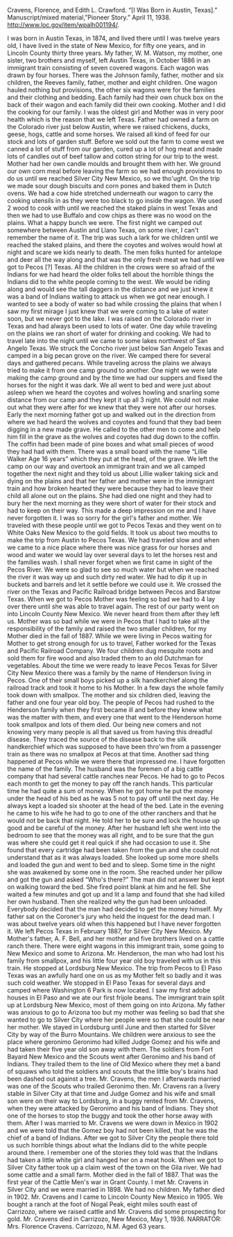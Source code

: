 
Cravens, Florence, and Edith L. Crawford. “[I Was Born in Austin, Texas].” Manuscript/mixed material,”Pioneer Story.” April 11, 1938. http://www.loc.gov/item/wpalh001194/.

I was born in Austin Texas, in 1874, and lived there until I was twelve years old, I have lived in the state of New Mexico, for fifty one years, and in Lincoln County thirty three years. 
My father, W. M. Watson, my mother, one sister, two brothers and myself, left Austin Texas, in October 1886 in an immigrant train consisting of seven covered wagons. Each wagon was drawn by four horses. There was the Johnson family, father, mother and six children, the Reeves family, father, mother and eight children. 
One wagon hauled nothing but provisions, the other six wagons were for the families and their clothing and bedding. Each family had their own chuck box on the back of their wagon and each family did their own cooking. Mother and I did the cooking for our family. I was the oldest girl and Mother was in very poor health which is the reason that we left Texas. Father had owned a farm on the Colorado river just below Austin, where we raised chickens, ducks, geese, hogs, cattle and some horses. We raised all kind of feed for our stock and lots of garden stuff. Before we sold out the farm to come west we canned a lot of stuff from our garden, cured up a lot of hog meat and made lots of candles out of beef tallow and cotton string for our trip to the west. Mother had her own candle moulds and brought them with her. We ground our own corn meal before leaving the farm so we had enough provisions to do us until we reached Silver City New Mexico, so we tho'ught. On the trip we made sour dough biscuits and corn pones and baked them in Dutch ovens. We had a cow hide stretched underneath our wagon to carry the cooking utensils in as they were too black to go inside the wagon. We used 2 wood to cook with until we reached the staked plains in west Texas and then we had to use Buffalo and cow chips as there was no wood on the plains. What a happy bunch we were. The first night we camped out somewhere between Austin and Llano Texas, on some river, I can't remember the name of it. The trip was such a lark for we children until we reached the staked plains, and there the coyotes and wolves would howl at night and scare we kids nearly to death. The men folks hunted for antelope and deer all the way along and that was the only fresh meat we had until we got to Pecos [?] Texas. All the children in the crows were so afraid of the Indians for we had heard the older folks tell about the horrible things the Indians did to the white people coming to the west. We would be riding along and would see the tall daggers in the distance and we just knew it was a band of Indians waiting to attack us when we got near enough. I wanted to see a body of water so bad while crossing the plains that when I saw my first mirage I just knew that we were coming to a lake of water soon, but we never got to the lake. I was raised on the Colorado river in Texas and had always been used to lots of water. One day while traveling on the plains we ran short of water for drinking and cooking. We had to travel late into the night until we came to some lakes northwest of San Angelo Texas. We struck the Concho river just below San Angelo Texas and camped in a big pecan grove on the river. We camped there for several days and gathered pecans. While traveling across the plains we always tried to make it from one camp ground to another. One night we were late making the camp ground and by the time we had our suppers and fixed the horses for the night it was dark. We all went to bed and were just about asleep when we heard the coyotes and wolves howling and snarling some distance from our camp and they kept it up all 3 night. We could not make out what they were after for we knew that they were not after our horses. Early the next morning father got up and walked out in the direction from where we had heard the wolves and coyotes and found that they bad been digging in a new made grave. He called to the other men to come and help him fill in the grave as the wolves and coyotes had dug down to the coffin. The coffin had been made of pine boxes and what small pieces of wood they had had with them. There was a small board with the name “Lillie Walker Age 16 years” which they put at the head, of the grave. We left the camp on our way and overtook an immigrant train and we all camped together the next night and they told us about Lillie walker taking sick and dying on the plains and that her father and mother were in the immigrant train and how broken hearted they were because they had to leave their child all alone out on the plains. She had died one night and they had to bury her the next morning as they were short of water for their stock and had to keep on their way. This made a deep impression on me and I have never forgotten it. I was so sorry for the girl's father and mother. We traveled with these people until we got to Pecos Texas and they went on to White Oaks New Mexico to the gold fields. It took us about two mouths to make the trip from Austin to Pecos Texas. We had traveled slow and when we came to a nice place where there was nice grass for our horses and wood and water we would lay over several days to let the horses rest and the families wash. 
I shall never forget when we first came in sight of the Pecos River. We were so glad to see so much water but when we reached the river it was way up and such dirty red water. We had to dip it up in buckets and barrels and let it settle before we could use it. We crossed the river on the Texas and Pacific Railroad bridge between Pecos and Barstow Texas. When we got to Pecos Mother was feeling so bad we had to 4 lay over there until she was able to travel again. The rest of our party went on into Lincoln County New Mexico. We never heard from them after they left us. Mother was so bad while we were in Pecos that I had to take all the responsibility of the family and raised the two smaller children, for my Mother died in the fall of 1887. 
While we were living in Pecos waiting for Mother to get strong enough for us to travel, Father worked for the Texas and Pacific Railroad Company. We four children dug mesquite roots and sold them for fire wood and also traded them to an old Dutchman for vegetables. About the time we were ready to leave Pecos Texas for Silver City New Mexico there was a family by the name of Henderson living in Pecos. One of their small boys picked up a silk handkerchief along the railroad track and took it home to his Mother. In a few days the whole family took down with smallpox. The mother and six children died, leaving the father and one four year old boy. The people of Pecos had rushed to the Henderson family when they first became ill and before they knew what was the matter with them, and every one that went to the Henderson home took smallpox and lots of them died. Our being new comers and not knowing very many people is all that saved us from having this dreadful disease. They traced the source of the disease back to the silk handkerchief which was supposed to have been thro'wn from a passenger train as there was no smallpox at Pecos at that time. 
Another sad thing happened at Pecos while we were there that impressed me. I have forgotten the name of the family. The husband was the foremen of a big cattle company that had several cattle ranches near Pecos. He had to go to Pecos each month to get the money to pay off the ranch hands. This particular time he had quite a sum of money. When he got home he put the money under the head of his bed as he was 5 not to pay off until the next day. He always kept a loaded six shooter at the head of the bed. Late in the evening he came to his wife he had to go to one of the other ranchers and that he would not be back that night. He told her to be sure and lock the house up good and be careful of the money. After her husband left she went into the bedroom to see that the money was all right, and to be sure that the gun was where she could get it real quick if she had occasion to use it. She found that every cartridge had been taken from the gun and she could not understand that as it was always loaded. She looked up some more shells and loaded the gun and went to bed and to sleep. 
Some time in the night she was awakened by some one in the room. She reached under her pillow and got the gun and asked “Who's there?” The man did not answer but kept on walking toward the bed. She fired point blank at him and he fell. She waited a few minutes and got up and lit a lamp and found that she had killed her own husband. Then she realized why the gun had been unloaded. Everybody decided that the man had decided to get the money himself. My father sat on the Coroner's jury who held the inquest for the dead man. I was about twelve years old when this happened but I have never forgotten it. 
We left Pecos Texas in February 1887, for Silver City New Mexico. 
My Mother's father, A. F. Bell, and her mother and five brothers lived on a cattle ranch there. There were eight wagons in this immigrant train, some going to New Mexico and some to Arizona. Mr. Henderson, the man who had lost his family from smallpox, and his little four year old boy traveled with us in this train. He stopped at Lordsburg New Mexico. The trip from Pecos to El Paso Texas was an awfully hard one on us as my Mother felt so badly and it was such cold weather. We stopped in El Paso Texas for several days and camped where Washington 6 Park is now located. I saw my first adobe houses in El Paso and we ate our first frijole beans. The immigrant train split up at Lordsburg New Mexico, most of them going on into Arizona. My father was anxious to go to Arizona too but my mother was feeling so bad that she wanted to go to Silver City where her people were so that she could be near her mother. We stayed in Lordsburg until June and then started for Silver City by way of the Burro Mountains. We children were anxious to see the place where geronimo Geronimo had killed Judge Gomez and his wife and had taken their five year old son away with them. The soldiers from Fort Bayard New Mexico and the Scouts went after Geronimo and his band of Indians. They trailed them to the line of Old Mexico where they met a band of squaws who told the soldiers and scouts that the little boy's brains had been dashed out against a tree. Mr. Cravens, the men I afterwards married was one of the Scouts who trailed Geronimo then. Mr. Cravens ran a livery stable in Silver City at that time and Judge Gomez and his wife and small son were on their way to Lordsburg, in a buggy rented from Mr. Cravens, when they were attacked by Geronimo and his band of Indians. They shot one of the horses to stop the buggy and took the other horse away with them. After I was married to Mr. Cravens we were down in Mexico in 1902 and we were told that the Gomez boy had not been killed, that he was the chief of a band of Indians. 
After we got to Silver City the people there told us such horrible things about what the Indians did to the white people around there. I remember one of the stories they told was that the Indians had taken a little white girl and hanged her on a meat hook. 
When we got to Silver City father took up a claim west of the town on the Gila river. We had some cattle and a small farm. Mother died in the fall of 1887. That was the first year of the Cattle Men's war in Grant County. 
I met Mr. Cravens in Silver City and we were married in 1898. We had no children. My father died in 1902. Mr. Cravens and I came to Lincoln County New Mexico in 1905. We bought a ranch at the foot of Nogal Peak, eight miles south east of Carrizozo, where we raised cattle and Mr. Cravens did some prospecting for gold. Mr. Cravens died in Carrizozo, New Mexico, May 1, 1936. 
NARRATOR: Mrs. Florence Cravens. Carrizozo, N.M. Aged 63 years. 

